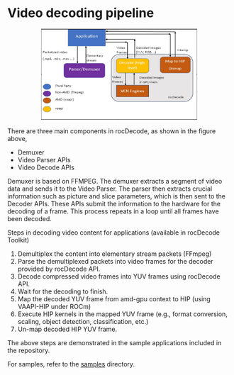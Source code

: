 # Video decoding pipeline

<p align="center"><img width="70%" src="../data/VideoDecoderPipeline.PNG" /></p>

There are three main components in rocDecode, as shown in the figure above, 

- Demuxer
- Video Parser APIs
- Video Decode APIs

Demuxer is based on FFMPEG. The demuxer extracts a segment of video data and sends it to the Video Parser. The parser then extracts crucial information such as picture and slice parameters, which is then sent to the Decoder APIs. These APIs submit the information to the hardware for the decoding of a frame. This process repeats in a loop until all frames have been decoded.

Steps in decoding video content for applications (available in rocDecode Toolkit)

1. Demultiplex the content into elementary stream packets (FFmpeg)
2. Parse the demultiplexed packets into video frames for the decoder provided by rocDecode API.
3. Decode compressed video frames into YUV frames using rocDecode API.
4. Wait for the decoding to finish.
5. Map the decoded YUV frame from amd-gpu context to HIP (using VAAPI-HIP under ROCm)
6. Execute HIP kernels in the mapped YUV frame (e.g., format conversion, scaling, object detection, classification, etc.)
7. Un-map decoded HIP YUV frame.

The above steps are demonstrated in the sample applications included in the repository.

For samples, refer to the [samples](https://github.com/Rmalavally/rocDecode/tree/rocDecode_reorg/samples) directory. 
